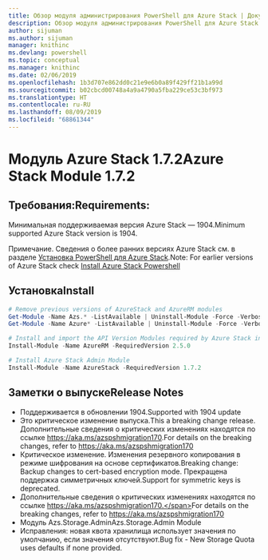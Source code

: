 ```yaml
---
title: Обзор модуля администрирования PowerShell для Azure Stack | Документация Майкрософт
description: Обзор модуля администрирования PowerShell для Azure Stack с инструкциями по установке и конфигурации.
author: sijuman
ms.author: sijuman
manager: knithinc
ms.devlang: powershell
ms.topic: conceptual
ms.manager: knithinc
ms.date: 02/06/2019
ms.openlocfilehash: 1b3d707e862dd0c21e9e6b0a89f429ff21b1a99d
ms.sourcegitcommit: b02cbcd00748a4a9a4790a5fba229ce53c3bf973
ms.translationtype: HT
ms.contentlocale: ru-RU
ms.lasthandoff: 08/09/2019
ms.locfileid: "68861344"
---
```

# <a name="azure-stack-module-172"></a><span data-ttu-id="d74df-103">Модуль Azure Stack 1.7.2</span><span class="sxs-lookup"><span data-stu-id="d74df-103">Azure Stack Module 1.7.2</span></span>

## <a name="requirements"></a><span data-ttu-id="d74df-104">Требования:</span><span class="sxs-lookup"><span data-stu-id="d74df-104">Requirements:</span></span>

<span data-ttu-id="d74df-105">Минимальная поддерживаемая версия Azure Stack — 1904.</span><span class="sxs-lookup"><span data-stu-id="d74df-105">Minimum supported Azure Stack version is 1904.</span></span>

<span data-ttu-id="d74df-106">Примечание. Сведения о более ранних версиях Azure Stack см. в разделе [Установка PowerShell для Azure Stack](https://docs.microsoft.com/azure/azure-stack/azure-stack-powershell-install#install-azure-stack-powershell).</span><span class="sxs-lookup"><span data-stu-id="d74df-106">Note: For earlier versions of Azure Stack check [Install Azure Stack Powershell](https://docs.microsoft.com/azure/azure-stack/azure-stack-powershell-install#install-azure-stack-powershell)</span></span>

## <a name="install"></a><span data-ttu-id="d74df-107">Установка</span><span class="sxs-lookup"><span data-stu-id="d74df-107">Install</span></span>

```powershell
# Remove previous versions of AzureStack and AzureRM modules
Get-Module -Name Azs.* -ListAvailable | Uninstall-Module -Force -Verbose
Get-Module -Name Azure* -ListAvailable | Uninstall-Module -Force -Verbose

# Install and import the API Version Modules required by Azure Stack into the current PowerShell session.
Install-Module -Name AzureRM -RequiredVersion 2.5.0

# Install Azure Stack Admin Module
Install-Module -Name AzureStack -RequiredVersion 1.7.2
```

## <a name="release-notes"></a><span data-ttu-id="d74df-108">Заметки о выпуске</span><span class="sxs-lookup"><span data-stu-id="d74df-108">Release Notes</span></span>

* <span data-ttu-id="d74df-109">Поддерживается в обновлении 1904.</span><span class="sxs-lookup"><span data-stu-id="d74df-109">Supported with 1904 update</span></span>
* <span data-ttu-id="d74df-110">Это критическое изменение выпуска.</span><span class="sxs-lookup"><span data-stu-id="d74df-110">This a breaking change release.</span></span> <span data-ttu-id="d74df-111">Дополнительные сведения о критических изменениях находятся по ссылке <https://aka.ms/azspshmigration170>.</span><span class="sxs-lookup"><span data-stu-id="d74df-111">For details on the breaking changes, refer to <https://aka.ms/azspshmigration170></span></span>
* <span data-ttu-id="d74df-112">Критическое изменение. Изменения резервного копирования в режиме шифрования на основе сертификатов.</span><span class="sxs-lookup"><span data-stu-id="d74df-112">Breaking change: Backup changes to cert-based encryption mode.</span></span> <span data-ttu-id="d74df-113">Прекращена поддержка симметричных ключей.</span><span class="sxs-lookup"><span data-stu-id="d74df-113">Support for symmetric keys is deprecated.</span></span>
* <span data-ttu-id="d74df-114">Дополнительные сведения о критических изменениях находятся по ссылке https://aka.ms/azspshmigration170.</span><span class="sxs-lookup"><span data-stu-id="d74df-114">For details on the breaking changes, refer to https://aka.ms/azspshmigration170</span></span>
* <span data-ttu-id="d74df-115">Модуль Azs.Storage.Admin</span><span class="sxs-lookup"><span data-stu-id="d74df-115">Azs.Storage.Admin Module</span></span> 
* <span data-ttu-id="d74df-116">Исправления: новая квота хранилища использует значения по умолчанию, если значения отсутствуют.</span><span class="sxs-lookup"><span data-stu-id="d74df-116">Bug fix - New Storage Quota uses defaults if none provided.</span></span>
